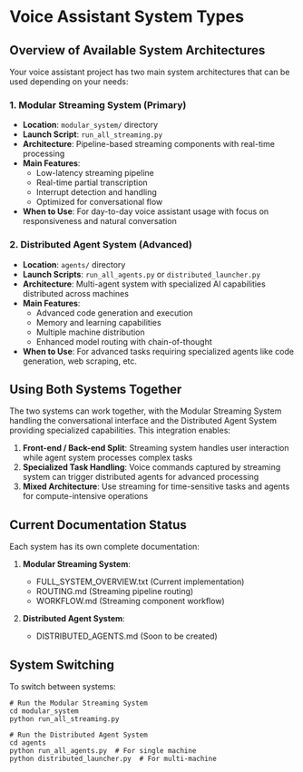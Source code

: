 # Voice Assistant System Types

## Overview of Available System Architectures

Your voice assistant project has two main system architectures that can be used depending on your needs:

### 1. Modular Streaming System (Primary)
- **Location**: `modular_system/` directory
- **Launch Script**: `run_all_streaming.py`
- **Architecture**: Pipeline-based streaming components with real-time processing
- **Main Features**:
  - Low-latency streaming pipeline
  - Real-time partial transcription
  - Interrupt detection and handling
  - Optimized for conversational flow
- **When to Use**: For day-to-day voice assistant usage with focus on responsiveness and natural conversation

### 2. Distributed Agent System (Advanced)
- **Location**: `agents/` directory
- **Launch Scripts**: `run_all_agents.py` or `distributed_launcher.py`
- **Architecture**: Multi-agent system with specialized AI capabilities distributed across machines
- **Main Features**:
  - Advanced code generation and execution
  - Memory and learning capabilities
  - Multiple machine distribution
  - Enhanced model routing with chain-of-thought
- **When to Use**: For advanced tasks requiring specialized agents like code generation, web scraping, etc.

## Using Both Systems Together

The two systems can work together, with the Modular Streaming System handling the conversational interface and the Distributed Agent System providing specialized capabilities. This integration enables:

1. **Front-end / Back-end Split**: Streaming system handles user interaction while agent system processes complex tasks
2. **Specialized Task Handling**: Voice commands captured by streaming system can trigger distributed agents for advanced processing
3. **Mixed Architecture**: Use streaming for time-sensitive tasks and agents for compute-intensive operations

## Current Documentation Status

Each system has its own complete documentation:

1. **Modular Streaming System**: 
   - FULL_SYSTEM_OVERVIEW.txt (Current implementation)
   - ROUTING.md (Streaming pipeline routing)
   - WORKFLOW.md (Streaming component workflow)

2. **Distributed Agent System**:
   - DISTRIBUTED_AGENTS.md (Soon to be created)

## System Switching

To switch between systems:

```
# Run the Modular Streaming System
cd modular_system
python run_all_streaming.py

# Run the Distributed Agent System
cd agents
python run_all_agents.py  # For single machine
python distributed_launcher.py  # For multi-machine
```
